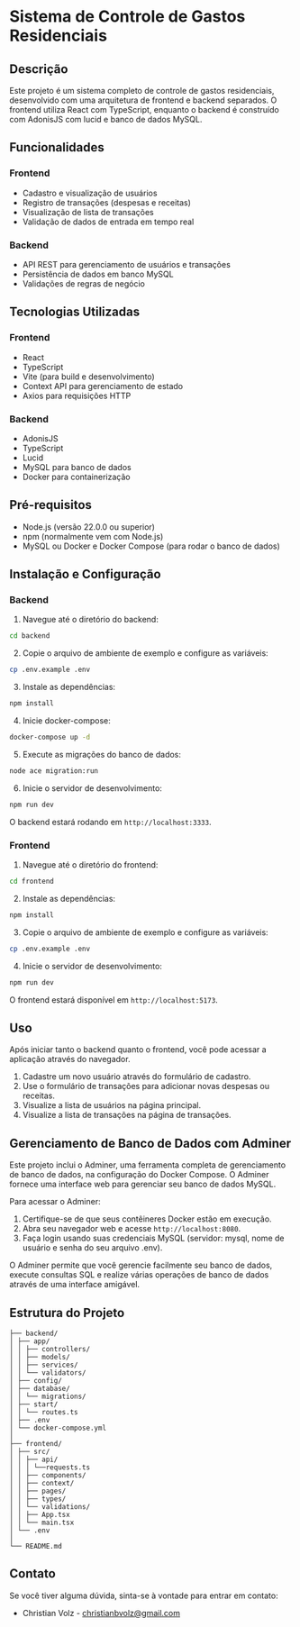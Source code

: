 # Sistema de Controle de Gastos Residenciais

## Descrição

Este projeto é um sistema completo de controle de gastos residenciais, desenvolvido com uma arquitetura de frontend e backend separados. O frontend utiliza React com TypeScript, enquanto o backend é construído com AdonisJS com lucid e banco de dados MySQL.

## Funcionalidades

### Frontend

- Cadastro e visualização de usuários
- Registro de transações (despesas e receitas)
- Visualização de lista de transações
- Validação de dados de entrada em tempo real

### Backend

- API REST para gerenciamento de usuários e transações
- Persistência de dados em banco MySQL
- Validações de regras de negócio

## Tecnologias Utilizadas

### Frontend

- React
- TypeScript
- Vite (para build e desenvolvimento)
- Context API para gerenciamento de estado
- Axios para requisições HTTP

### Backend

- AdonisJS
- TypeScript
- Lucid
- MySQL para banco de dados
- Docker para containerização

## Pré-requisitos

- Node.js (versão 22.0.0 ou superior)
- npm (normalmente vem com Node.js)
- MySQL ou Docker e Docker Compose (para rodar o banco de dados)

## Instalação e Configuração

### Backend

1. Navegue até o diretório do backend:

```bash
cd backend
```

2. Copie o arquivo de ambiente de exemplo e configure as variáveis:

```bash
cp .env.example .env
```

3. Instale as dependências:

```bash
npm install
```

4. Inicie docker-compose:

```bash
docker-compose up -d
```

5. Execute as migrações do banco de dados:

```bash
node ace migration:run
```

6. Inicie o servidor de desenvolvimento:

```bash
npm run dev
```

O backend estará rodando em `http://localhost:3333`.

### Frontend

1. Navegue até o diretório do frontend:

```bash
cd frontend
```

2. Instale as dependências:

```bash
npm install
```

3. Copie o arquivo de ambiente de exemplo e configure as variáveis:

```bash
cp .env.example .env
```

4. Inicie o servidor de desenvolvimento:

```bash
npm run dev
```

O frontend estará disponível em `http://localhost:5173`.

## Uso

Após iniciar tanto o backend quanto o frontend, você pode acessar a aplicação através do navegador.

1. Cadastre um novo usuário através do formulário de cadastro.
2. Use o formulário de transações para adicionar novas despesas ou receitas.
3. Visualize a lista de usuários na página principal.
4. Visualize a lista de transações na página de transações.

## Gerenciamento de Banco de Dados com Adminer

Este projeto inclui o Adminer, uma ferramenta completa de gerenciamento de banco de dados, na configuração do Docker Compose. O Adminer fornece uma interface web para gerenciar seu banco de dados MySQL.

Para acessar o Adminer:
1. Certifique-se de que seus contêineres Docker estão em execução.
2. Abra seu navegador web e acesse `http://localhost:8080`.
3. Faça login usando suas credenciais MySQL (servidor: mysql, nome de usuário e senha do seu arquivo .env).

O Adminer permite que você gerencie facilmente seu banco de dados, execute consultas SQL e realize várias operações de banco de dados através de uma interface amigável.


## Estrutura do Projeto

```
├── backend/
│ ├── app/
│ │ ├── controllers/
│ │ ├── models/
│ │ ├── services/
│ │ └── validators/
│ ├── config/
│ ├── database/
│ │ └── migrations/
│ ├── start/
│ │ └── routes.ts
│ ├── .env
│ └── docker-compose.yml
│
├── frontend/
│ ├── src/
│ │ ├── api/
│ │ │ └──requests.ts
│ │ ├── components/
│ │ ├── context/
│ │ ├── pages/
│ │ ├── types/
│ │ └── validations/
│ │ ├── App.tsx
│ │ └── main.tsx
│ └── .env
│
└── README.md
```

## Contato

Se você tiver alguma dúvida, sinta-se à vontade para entrar em contato:

- Christian Volz - [christianbvolz@gmail.com](mailto:christianbvolz@gmail.com)
